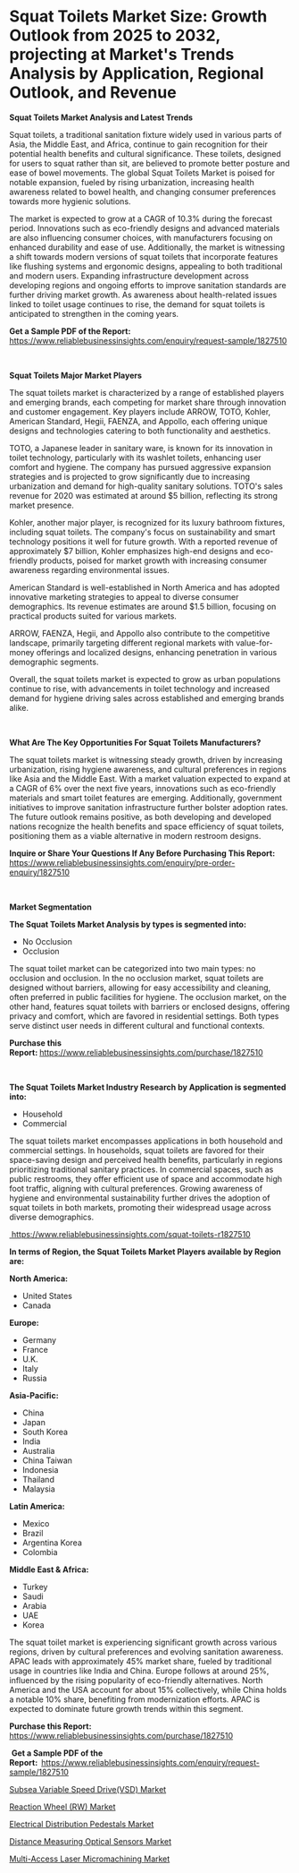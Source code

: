<p><h1>Squat Toilets Market Size: Growth Outlook from 2025 to 2032, projecting at Market's Trends Analysis by Application, Regional Outlook, and Revenue</h1></p><p><strong>Squat Toilets Market Analysis and Latest Trends</strong></p>
<p><p>Squat toilets, a traditional sanitation fixture widely used in various parts of Asia, the Middle East, and Africa, continue to gain recognition for their potential health benefits and cultural significance. These toilets, designed for users to squat rather than sit, are believed to promote better posture and ease of bowel movements. The global Squat Toilets Market is poised for notable expansion, fueled by rising urbanization, increasing health awareness related to bowel health, and changing consumer preferences towards more hygienic solutions.</p><p>The market is expected to grow at a CAGR of 10.3% during the forecast period. Innovations such as eco-friendly designs and advanced materials are also influencing consumer choices, with manufacturers focusing on enhanced durability and ease of use. Additionally, the market is witnessing a shift towards modern versions of squat toilets that incorporate features like flushing systems and ergonomic designs, appealing to both traditional and modern users. Expanding infrastructure development across developing regions and ongoing efforts to improve sanitation standards are further driving market growth. As awareness about health-related issues linked to toilet usage continues to rise, the demand for squat toilets is anticipated to strengthen in the coming years.</p></p>
<p><strong>Get a Sample PDF of the Report:&nbsp;</strong> <a href="https://www.reliablebusinessinsights.com/enquiry/request-sample/1827510?utm_campaign=3547&utm_medium=2&utm_source=Github&utm_content=ia&utm_term=05042025&utm_id=squat-toilets">https://www.reliablebusinessinsights.com/enquiry/request-sample/1827510</a></p>
<p>&nbsp;</p>
<p><strong>Squat Toilets Major Market Players</strong></p>
<p><p>The squat toilets market is characterized by a range of established players and emerging brands, each competing for market share through innovation and customer engagement. Key players include ARROW, TOTO, Kohler, American Standard, Hegii, FAENZA, and Appollo, each offering unique designs and technologies catering to both functionality and aesthetics.</p><p>TOTO, a Japanese leader in sanitary ware, is known for its innovation in toilet technology, particularly with its washlet toilets, enhancing user comfort and hygiene. The company has pursued aggressive expansion strategies and is projected to grow significantly due to increasing urbanization and demand for high-quality sanitary solutions. TOTO's sales revenue for 2020 was estimated at around $5 billion, reflecting its strong market presence.</p><p>Kohler, another major player, is recognized for its luxury bathroom fixtures, including squat toilets. The company's focus on sustainability and smart technology positions it well for future growth. With a reported revenue of approximately $7 billion, Kohler emphasizes high-end designs and eco-friendly products, poised for market growth with increasing consumer awareness regarding environmental issues.</p><p>American Standard is well-established in North America and has adopted innovative marketing strategies to appeal to diverse consumer demographics. Its revenue estimates are around $1.5 billion, focusing on practical products suited for various markets.</p><p>ARROW, FAENZA, Hegii, and Appollo also contribute to the competitive landscape, primarily targeting different regional markets with value-for-money offerings and localized designs, enhancing penetration in various demographic segments.</p><p>Overall, the squat toilets market is expected to grow as urban populations continue to rise, with advancements in toilet technology and increased demand for hygiene driving sales across established and emerging brands alike.</p></p>
<p>&nbsp;</p>
<p><strong>What Are The Key Opportunities For Squat Toilets Manufacturers?</strong></p>
<p><p>The squat toilets market is witnessing steady growth, driven by increasing urbanization, rising hygiene awareness, and cultural preferences in regions like Asia and the Middle East. With a market valuation expected to expand at a CAGR of 6% over the next five years, innovations such as eco-friendly materials and smart toilet features are emerging. Additionally, government initiatives to improve sanitation infrastructure further bolster adoption rates. The future outlook remains positive, as both developing and developed nations recognize the health benefits and space efficiency of squat toilets, positioning them as a viable alternative in modern restroom designs.</p></p>
<p><strong>Inquire or Share Your Questions If Any Before Purchasing This Report:</strong> <a href="https://www.reliablebusinessinsights.com/enquiry/pre-order-enquiry/1827510?utm_campaign=3547&utm_medium=2&utm_source=Github&utm_content=ia&utm_term=05042025&utm_id=squat-toilets">https://www.reliablebusinessinsights.com/enquiry/pre-order-enquiry/1827510</a></p>
<p>&nbsp;</p>
<p><strong>Market Segmentation</strong></p>
<p><strong>The Squat Toilets Market Analysis by types is segmented into:</strong></p>
<p><ul><li>No Occlusion</li><li>Occlusion</li></ul></p>
<p><p>The squat toilet market can be categorized into two main types: no occlusion and occlusion. In the no occlusion market, squat toilets are designed without barriers, allowing for easy accessibility and cleaning, often preferred in public facilities for hygiene. The occlusion market, on the other hand, features squat toilets with barriers or enclosed designs, offering privacy and comfort, which are favored in residential settings. Both types serve distinct user needs in different cultural and functional contexts.</p></p>
<p><strong>Purchase this Report:&nbsp;</strong><a href="https://www.reliablebusinessinsights.com/purchase/1827510?utm_campaign=3547&utm_medium=2&utm_source=Github&utm_content=ia&utm_term=05042025&utm_id=squat-toilets">https://www.reliablebusinessinsights.com/purchase/1827510</a></p>
<p>&nbsp;</p>
<p><strong>The Squat Toilets Market Industry Research by Application is segmented into:</strong></p>
<p><ul><li>Household</li><li>Commercial</li></ul></p>
<p><p>The squat toilets market encompasses applications in both household and commercial settings. In households, squat toilets are favored for their space-saving design and perceived health benefits, particularly in regions prioritizing traditional sanitary practices. In commercial spaces, such as public restrooms, they offer efficient use of space and accommodate high foot traffic, aligning with cultural preferences. Growing awareness of hygiene and environmental sustainability further drives the adoption of squat toilets in both markets, promoting their widespread usage across diverse demographics.</p></p>
<p><a href="https://www.reliablebusinessinsights.com/squat-toilets-r1827510?utm_campaign=3547&utm_medium=2&utm_source=Github&utm_content=ia&utm_term=05042025&utm_id=squat-toilets">&nbsp;https://www.reliablebusinessinsights.com/squat-toilets-r1827510</a></p>
<p><strong>In terms of Region, the Squat Toilets Market Players available by Region are:</strong></p>
<p>
    <p> <strong> North America: </strong>
        <ul>
            <li>United States</li>
            <li>Canada</li>
        </ul>
        </p> 
    <p> <strong> Europe: </strong>
        <ul>
            <li>Germany</li>
            <li>France</li>
            <li>U.K.</li>
            <li>Italy</li>
            <li>Russia</li>
        </ul>
        </p> 
    <p> <strong> Asia-Pacific: </strong>
        <ul>
            <li>China</li>
            <li>Japan</li>
            <li>South Korea</li>
            <li>India</li>
            <li>Australia</li>
            <li>China Taiwan</li>
            <li>Indonesia</li>
            <li>Thailand</li>
            <li>Malaysia</li>
        </ul>
        </p> 
    <p> <strong> Latin America: </strong>
        <ul>
            <li>Mexico</li>
            <li>Brazil</li>
            <li>Argentina Korea</li>
            <li>Colombia</li>
        </ul>
        </p> 
    <p> <strong> Middle East & Africa: </strong>
        <ul>
            <li>Turkey</li>
            <li>Saudi</li>
            <li>Arabia</li>
            <li>UAE</li>
            <li>Korea</li>
        </ul>
    </p>
    </p>
<p><p>The squat toilet market is experiencing significant growth across various regions, driven by cultural preferences and evolving sanitation awareness. APAC leads with approximately 45% market share, fueled by traditional usage in countries like India and China. Europe follows at around 25%, influenced by the rising popularity of eco-friendly alternatives. North America and the USA account for about 15% collectively, while China holds a notable 10% share, benefiting from modernization efforts. APAC is expected to dominate future growth trends within this segment.</p></p>
<p><strong>Purchase this Report: </strong><a href="https://www.reliablebusinessinsights.com/purchase/1827510?utm_campaign=3547&utm_medium=2&utm_source=Github&utm_content=ia&utm_term=05042025&utm_id=squat-toilets">https://www.reliablebusinessinsights.com/purchase/1827510</a></p>
<p>&nbsp;<strong>Get a Sample PDF of the Report:&nbsp;&nbsp;</strong><a href="https://www.reliablebusinessinsights.com/enquiry/request-sample/1827510?utm_campaign=3547&utm_medium=2&utm_source=Github&utm_content=ia&utm_term=05042025&utm_id=squat-toilets">https://www.reliablebusinessinsights.com/enquiry/request-sample/1827510</a></p>
<p><strong></strong></p>
<p><p><a href="https://www.linkedin.com/pulse/key-drivers-subsea-variable-speed-drivevsd-market-how-onzue?utm_campaign=3547&utm_medium=2&utm_source=Github&utm_content=ia&utm_term=05042025&utm_id=squat-toilets">Subsea Variable Speed Drive(VSD) Market</a></p><p><a href="https://www.linkedin.com/pulse/revenue-forecast-reaction-wheel-rw-market-projected-148-lcove?utm_campaign=3547&utm_medium=2&utm_source=Github&utm_content=ia&utm_term=05042025&utm_id=squat-toilets">Reaction Wheel (RW) Market</a></p><p><a href="https://www.linkedin.com/pulse/comprehensive-growth-study-electrical-distribution-pedestals-tajke?utm_campaign=3547&utm_medium=2&utm_source=Github&utm_content=ia&utm_term=05042025&utm_id=squat-toilets">Electrical Distribution Pedestals Market</a></p><p><a href="https://www.linkedin.com/pulse/future-distance-measuring-optical-sensors-market-trends-revenue-m9ife?utm_campaign=3547&utm_medium=2&utm_source=Github&utm_content=ia&utm_term=05042025&utm_id=squat-toilets">Distance Measuring Optical Sensors Market</a></p><p><a href="https://www.linkedin.com/pulse/multi-access-laser-micromachining-market-forecast-insights-growth-ueg5e?utm_campaign=3547&utm_medium=2&utm_source=Github&utm_content=ia&utm_term=05042025&utm_id=squat-toilets">Multi-Access Laser Micromachining Market</a></p></p>